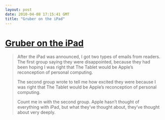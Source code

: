 ```yaml
---
layout: post
date: 2010-04-08 17:15:41 GMT
title: "Gruber on the iPad"
---
```

# [Gruber on the iPad](http://daringfireball.net/2010/04/the_ipad)

> After the iPad was announced, I got two types of emails from readers. The first group saying they were disappointed, because they had been hoping I was right that The Tablet would be Apple’s reconception of personal computing.
> 
> The second group wrote to tell me how excited they were because I was right that The Tablet would be Apple’s reconception of personal computing.
> 
> Count me in with the second group. Apple hasn’t thought of everything with iPad, but what they’ve thought about, they’ve thought about very deeply.